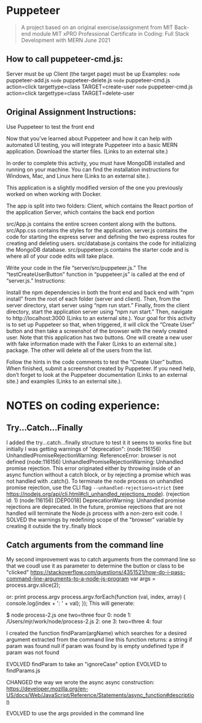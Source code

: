 # Puppeteer 
>A project based on an original exercise/assignment from MIT Back-end module MIT xPRO Professional Certificate in Coding: Full Stack Development with MERN June 2021

## How to call puppeteer-cmd.js:
Server must be up
Client (the target page) must be up
Examples:
	`node` puppeteer-add.js
	`node` puppeteer-delete.js
	`node` puppeteer-cmd.js action=click targettype=class TARGET=create-user
	`node` puppeteer-cmd.js action=click targettype=class TARGET=delete-user

## Original Assignment Instructions:	
Use Puppeteer to test the front end

Now that you’ve learned about Puppeteer and how it can help with automated UI testing, you will integrate Puppeteer into a basic MERN application. Download the starter files. (Links to an external site.)

In order to complete this activity, you must have MongoDB installed and running on your machine. You can find the installation instructions for Windows, Mac, and Linux here (Links to an external site.).

This application is a slightly modified version of the one you previously worked on when working with Docker. 

The app is split into two folders:
Client, which contains the React portion of the application
Server, which contains the back end portion

src/App.js contains the entire screen content along with the buttons.
src/App.css contains the styles for the application.
server.js contains the code for starting the express server and defining the two express routes for creating and deleting users.
src/database.js contains the code for initializing the MongoDB database.
src/puppeteer.js contains the starter code and is where all of your code edits will take place.

Write your code in the file “server/src/puppeteer.js.” The “testCreateUserButton” function in “puppeteer.js” is called at the end of “server.js.”
Instructions:

Install the npm dependencies in both the front end and back end with “npm install” from the root of each folder (server and client). Then, from the server directory, start server using “npm run start.” Finally, from the client directory, start the application server using “npm run start.” Then, navigate to http://localhost:3000 (Links to an external site.).
Your goal for this activity is to set up Puppeteer so that, when triggered, it will click the “Create User” button and then take a screenshot of the browser with the newly created user.
Note that this application has two buttons. One will create a new user with fake information made with the Faker (Links to an external site.) package. The other will delete all of the users from the list. 

Follow the hints in the code comments to test the “Create User” button. When finished, submit a screenshot created by Puppeteer.
If you need help, don’t forget to look at the Puppeteer documentation (Links to an external site.) and examples (Links to an external site.).

# NOTES on coding experience:
## Try...Catch...Finally
I added the try...catch...finally structure to test it
it seems to works fine
but initially I was getting warnings of "deprecation":
(node:116156) UnhandledPromiseRejectionWarning: ReferenceError: browser is not defined
(node:116156) UnhandledPromiseRejectionWarning: Unhandled promise rejection. This error originated either by throwing 
inside of an async function without a catch block, or by rejecting a promise which was not handled with .catch(). To terminate the node process on unhandled promise rejection, use the CLI flag `--unhandled-rejections=strict` (see https://nodejs.org/api/cli.html#cli_unhandled_rejections_mode). (rejection id: 1)
(node:116156) [DEP0018] DeprecationWarning: Unhandled promise rejections are deprecated. In the future, promise rejections that are not handled will terminate the Node.js process with a non-zero exit code.
I SOLVED the warnings by redefining scope of the "browser" variable by creating it outside the try..finally block

## Catch arguments from the command line
My second improvement was to catch arguments from the command line 
so that we coudl use it as parameter to determine the button or class to be "clicked"
https://stackoverflow.com/questions/4351521/how-do-i-pass-command-line-arguments-to-a-node-js-program
var args = process.argv.slice(2);

or:
print process.argv
process.argv.forEach(function (val, index, array) {
    console.log(index + ': ' + val);
  });
  This will generate:
 
  $ node process-2.js one two=three four
  0: node
  1: /Users/mjr/work/node/process-2.js
  2: one
  3: two=three
  4: four

I created the function findParam(argName) which searches for a desired argument extracted from the command line
 this function returns:
 a string if param was found
 null if param was found by is empty
 undefined type if param was not found 

EVOLVED findParam to take an "ignoreCase" option
EVOLVED to findParams.js

CHANGED the way we wrote the async
 async construction: https://developer.mozilla.org/en-US/docs/Web/JavaScript/Reference/Statements/async_function#description

EVOLVED to use the args provided in the command line

